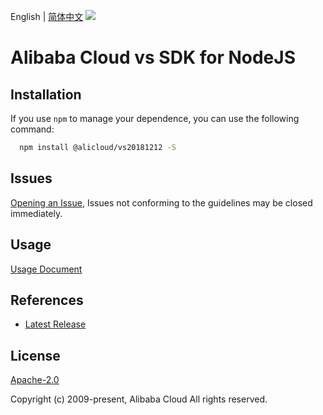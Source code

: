 English | [简体中文](README-CN.md)
![](https://aliyunsdk-pages.alicdn.com/icons/AlibabaCloud.svg)

# Alibaba Cloud vs SDK for NodeJS

## Installation
If you use `npm` to manage your dependence, you can use the following command:

```sh
  npm install @alicloud/vs20181212 -S
```

## Issues
[Opening an Issue](https://github.com/aliyun/alibabacloud-typescript-sdk/issues/new), Issues not conforming to the guidelines may be closed immediately.

## Usage
[Usage Document](https://github.com/aliyun/alibabacloud-typescript-sdk/blob/master/docs/Usage-EN.md#quick-examples)

## References
* [Latest Release](https://github.com/aliyun/alibabacloud-typescript-sdk/)

## License
[Apache-2.0](http://www.apache.org/licenses/LICENSE-2.0)

Copyright (c) 2009-present, Alibaba Cloud All rights reserved.
